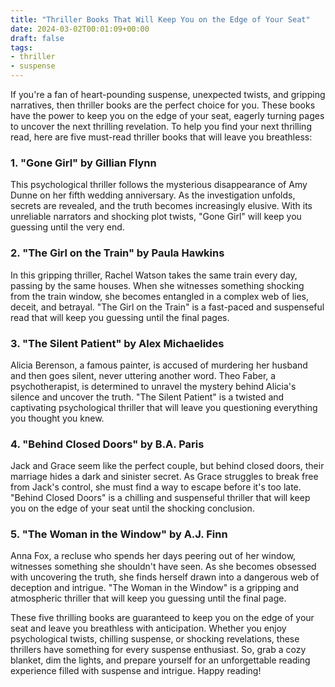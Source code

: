 ```yaml
---
title: "Thriller Books That Will Keep You on the Edge of Your Seat"
date: 2024-03-02T00:01:09+00:00
draft: false
tags:
- thriller
- suspense
---
```


If you're a fan of heart-pounding suspense, unexpected twists, and gripping narratives, then thriller books are the perfect choice for you. These books have the power to keep you on the edge of your seat, eagerly turning pages to uncover the next thrilling revelation. To help you find your next thrilling read, here are five must-read thriller books that will leave you breathless:

### 1. "Gone Girl" by Gillian Flynn

This psychological thriller follows the mysterious disappearance of Amy Dunne on her fifth wedding anniversary. As the investigation unfolds, secrets are revealed, and the truth becomes increasingly elusive. With its unreliable narrators and shocking plot twists, "Gone Girl" will keep you guessing until the very end.

### 2. "The Girl on the Train" by Paula Hawkins

In this gripping thriller, Rachel Watson takes the same train every day, passing by the same houses. When she witnesses something shocking from the train window, she becomes entangled in a complex web of lies, deceit, and betrayal. "The Girl on the Train" is a fast-paced and suspenseful read that will keep you guessing until the final pages.

### 3. "The Silent Patient" by Alex Michaelides

Alicia Berenson, a famous painter, is accused of murdering her husband and then goes silent, never uttering another word. Theo Faber, a psychotherapist, is determined to unravel the mystery behind Alicia's silence and uncover the truth. "The Silent Patient" is a twisted and captivating psychological thriller that will leave you questioning everything you thought you knew.

### 4. "Behind Closed Doors" by B.A. Paris

Jack and Grace seem like the perfect couple, but behind closed doors, their marriage hides a dark and sinister secret. As Grace struggles to break free from Jack's control, she must find a way to escape before it's too late. "Behind Closed Doors" is a chilling and suspenseful thriller that will keep you on the edge of your seat until the shocking conclusion.

### 5. "The Woman in the Window" by A.J. Finn

Anna Fox, a recluse who spends her days peering out of her window, witnesses something she shouldn't have seen. As she becomes obsessed with uncovering the truth, she finds herself drawn into a dangerous web of deception and intrigue. "The Woman in the Window" is a gripping and atmospheric thriller that will keep you guessing until the final page.

These five thrilling books are guaranteed to keep you on the edge of your seat and leave you breathless with anticipation. Whether you enjoy psychological twists, chilling suspense, or shocking revelations, these thrillers have something for every suspense enthusiast. So, grab a cozy blanket, dim the lights, and prepare yourself for an unforgettable reading experience filled with suspense and intrigue. Happy reading!
